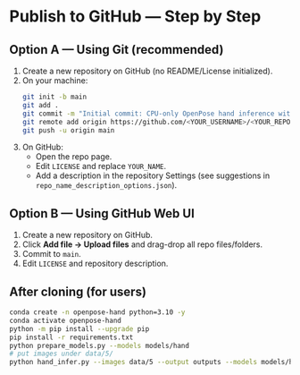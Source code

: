# Publish to GitHub — Step by Step

## Option A — Using Git (recommended)
1. Create a new repository on GitHub (no README/License initialized).
2. On your machine:
   ```bash
   git init -b main
   git add .
   git commit -m "Initial commit: CPU-only OpenPose hand inference with OpenCV DNN"
   git remote add origin https://github.com/<YOUR_USERNAME>/<YOUR_REPO>.git
   git push -u origin main
   ```
3. On GitHub:
   - Open the repo page.
   - Edit `LICENSE` and replace `YOUR_NAME`.
   - Add a description in the repository Settings (see suggestions in `repo_name_description_options.json`).

## Option B — Using GitHub Web UI
1. Create a new repository on GitHub.
2. Click **Add file → Upload files** and drag-drop all repo files/folders.
3. Commit to `main`.
4. Edit `LICENSE` and repository description.

## After cloning (for users)
```bash
conda create -n openpose-hand python=3.10 -y
conda activate openpose-hand
python -m pip install --upgrade pip
pip install -r requirements.txt
python prepare_models.py --models models/hand
# put images under data/5/
python hand_infer.py --images data/5 --output outputs --models models/hand
```
